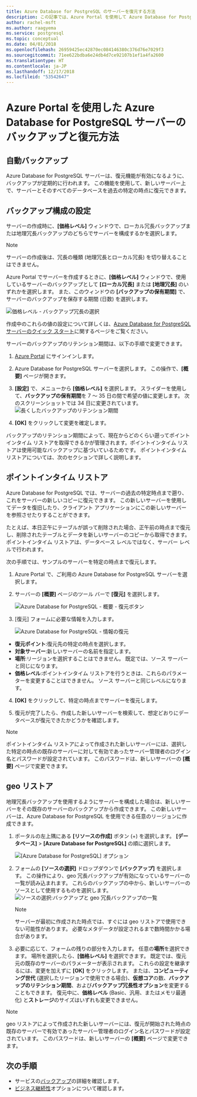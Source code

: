 ```yaml
---
title: Azure Database for PostgreSQL のサーバーを復元する方法
description: この記事では、Azure Portal を使用して Azure Database for PostgreSQL のサーバーを復元する方法について説明します。
author: rachel-msft
ms.author: raagyema
ms.service: postgresql
ms.topic: conceptual
ms.date: 04/01/2018
ms.openlocfilehash: 26959425ec42870ec084146380c376d76e7029f3
ms.sourcegitcommit: 71ee622bdba6e24db4d7ce92107b1ef1a4fa2600
ms.translationtype: HT
ms.contentlocale: ja-JP
ms.lasthandoff: 12/17/2018
ms.locfileid: "53542647"
---
```

# <a name="how-to-backup-and-restore-a-server-in-azure-database-for-postgresql-using-the-azure-portal"></a>Azure Portal を使用した Azure Database for PostgreSQL サーバーのバックアップと復元方法

## <a name="backup-happens-automatically"></a>自動バックアップ
Azure Database for PostgreSQL サーバーは、復元機能が有効になるように、バックアップが定期的に行われます。 この機能を使用して、新しいサーバー上で、サーバーとそのすべてのデータベースを過去の特定の時点に復元できます。

## <a name="set-backup-configuration"></a>バックアップ構成の設定

サーバーの作成時に、**[価格レベル]** ウィンドウで、ローカル冗長バックアップまたは地理冗長バックアップのどちらでサーバーを構成するかを選択します。

> [!NOTE]
> サーバーの作成後は、冗長の種類 (地理冗長とローカル冗長) を切り替えることはできません。
>

Azure Portal でサーバーを作成するときに、**[価格レベル]** ウィンドウで、使用しているサーバーのバックアップとして **[ローカル冗長]** または **[地理冗長]** のいずれかを選択します。 また、このウィンドウの **[バックアップの保有期間]** で、サーバーのバックアップを保存する期間 (日数) を選択します。

   ![価格レベル - バックアップ冗長の選択](./media/howto-restore-server-portal/pricing-tier.png)

作成中のこれらの値の設定について詳しくは、[Azure Database for PostgreSQL サーバーのクイック スタート](quickstart-create-server-database-portal.md)に関するページをご覧ください。

サーバーのバックアップのリテンション期間は、以下の手順で変更できます。
1. [Azure Portal](https://portal.azure.com/) にサインインします。
2. Azure Database for PostgreSQL サーバーを選択します。 この操作で、**[概要]** ページが開きます。
3. **[設定]** で、メニューから **[価格レベル]** を選択します。 スライダーを使用して、**バックアップの保有期間**を 7 ～ 35 日の間で希望の値に変更します。
次のスクリーンショットでは 34 日に変更されています。
![長くしたバックアップのリテンション期間](./media/howto-restore-server-portal/3-increase-backup-days.png)

4. **[OK]** をクリックして変更を確定します。

バックアップのリテンション期間によって、現在からどのくらい遡ってポイントインタイム リストアを取得できるかが管理されます。ポイントインタイム リストアは使用可能なバックアップに基づいているためです。 ポイントインタイム リストアについては、次のセクションで詳しく説明します。 

## <a name="point-in-time-restore"></a>ポイントインタイム リストア
Azure Database for PostgreSQL では、サーバーの過去の特定時点まで遡り、これをサーバーの新しいコピーに復元できます。 この新しいサーバーを使用してデータを復旧したり、クライアント アプリケーションにこの新しいサーバーを参照させたりすることができます。

たとえば、本日正午にテーブルが誤って削除された場合、正午前の時点まで復元し、削除されたテーブルとデータを新しいサーバーのコピーから取得できます。 ポイントインタイム リストアは、データベース レベルではなく、サーバー レベルで行われます。

次の手順では、サンプルのサーバーを特定の時点まで復元します。
1. Azure Portal で、ご利用の Azure Database for PostgreSQL サーバーを選択します。 

2. サーバーの **[概要]** ページのツール バーで **[復元]** を選択します。

   ![Azure Database for PostgreSQL - 概要 - 復元ボタン](./media/howto-restore-server-portal/2-server.png)

3. [復元] フォームに必要な情報を入力します。

   ![Azure Database for PostgreSQL - 情報の復元 ](./media/howto-restore-server-portal/3-restore.png)
  - **復元ポイント**:復元先の特定の時点を選択します。
  - **対象サーバー**:新しいサーバーの名前を指定します。
  - **場所**:リージョンを選択することはできません。 既定では、ソース サーバーと同じになります。
  - **価格レベル**:ポイントインタイム リストアを行うときは、これらのパラメーターを変更することはできません。 ソース サーバーと同じレベルになります。 

4. **[OK]** をクリックして、特定の時点までサーバーを復元します。 

5. 復元が完了したら、作成した新しいサーバーを検索して、想定どおりにデータベースが復元できたかどうかを確認します。

>[!Note]
>ポイントインタイム リストアによって作成された新しいサーバーには、選択した特定の時点の既存のサーバーに対して有効であったサーバー管理者のログイン名とパスワードが設定されています。 このパスワードは、新しいサーバーの **[概要]** ページで変更できます。

## <a name="geo-restore"></a>geo リストア
地理冗長バックアップを使用するようにサーバーを構成した場合は、新しいサーバーをその既存のサーバーのバックアップから作成できます。 この新しいサーバーは、Azure Database for PostgreSQL を使用できる任意のリージョンに作成できます。  

1. ポータルの左上隅にある **[リソースの作成]** ボタン (+) を選択します。 **[データベース]** > **[Azure Database for PostgreSQL]** の順に選択します。

   ![[Azure Database for PostgreSQL] オプション](./media/howto-restore-server-portal/1-navigate-to-postgres.png)

2. フォームの **[ソースの選択]** ドロップダウンで **[バックアップ]** を選択します。 この操作により、geo 冗長バックアップが有効になっているサーバーの一覧が読み込まれます。 これらのバックアップの中から、新しいサーバーのソースとして使用するものを選択します。
   ![ソースの選択:バックアップと geo 冗長バックアップの一覧](./media/howto-restore-server-portal/2-georestore.png)

   > [!NOTE]
   > サーバーが最初に作成された時点では、すぐには geo リストアで使用できない可能性があります。 必要なメタデータが設定されるまで数時間かかる場合があります。
   >

3. 必要に応じて、フォームの残りの部分を入力します。 任意の**場所**を選択できます。 場所を選択したら、**[価格レベル]** を選択できます。 既定では、復元元の既存のサーバーのパラメーターが表示されます。 これらの設定を継承するには、変更を加えずに **[OK]** をクリックします。 または、**コンピューティング世代** (選択したリージョンで使用できる場合)、**仮想コア**の数、**バックアップのリテンション期間**、および**バックアップ冗長性オプション**を変更することもできます。 復元中に、**価格レベル** (Basic、汎用、またはメモリ最適化) と**ストレージ**のサイズはいずれも変更できません。

>[!Note]
>geo リストアによって作成された新しいサーバーには、復元が開始された時点の既存のサーバーで有効であったサーバー管理者のログイン名とパスワードが設定されています。 このパスワードは、新しいサーバーの **[概要]** ページで変更できます。


## <a name="next-steps"></a>次の手順
- サービスの[バックアップ](concepts-backup.md)の詳細を確認します。
- [ビジネス継続性](concepts-business-continuity.md)オプションについて確認します。
